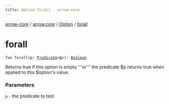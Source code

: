 ```yaml
---
title: Option.forall - arrow-core
---
```


[arrow-core](../../index.html) / [arrow.core](../index.html) / [Option](index.html) / [forall](./forall.html)

# forall

`fun forall(p: `[`Predicate`](../-predicate.html)`<`[`A`](index.html#A)`>): `[`Boolean`](https://kotlinlang.org/api/latest/jvm/stdlib/kotlin/-boolean/index.html)

Returns true if this option is empty '''or''' the predicate
$p returns true when applied to this $option's value.

### Parameters

`p` - the predicate to test
